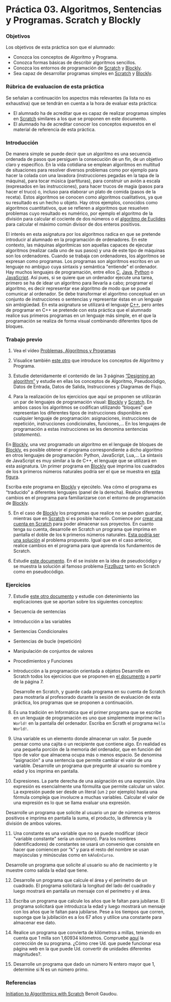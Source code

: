 # Práctica 03. Algoritmos, Sentencias y Programas. Scratch y Blockly

### Objetivos

Los objetivos de esta práctica son que el alumnado:

* Conozca los conceptos de Algoritmo y Programa.
* Conozca formas básicas de describir algoritmos sencillos.
* Conozca los entornos de programación de [Scratch](https://scratch.mit.edu/) y [Blockly](https://developers.google.com/blockly).
* Sea capaz de desarrollar programas simples en [Scratch](https://scratch.mit.edu/) y [Blockly](https://developers.google.com/blockly).

### Rúbrica de evaluacion de esta práctica

Se señalan a continuación los aspectos más relevantes (la lista no es exhaustiva) que se tendrán en cuenta a la hora de evaluar esta práctica:
* El alumnado ha de acreditar que es capaz de realizar programas simples en [Scratch](https://scratch.mit.edu/) similares a los que se proponen en este documento.
* El alumnado ha de acreditar conocer los conceptos expuestos en el material de referencia de esta práctica.

### Introducción

De manera simple se puede decir que un algoritmo es una secuencia ordenada de pasos que persiguen la consecución de un fin, de un objetivo claro y especifico. En la vida cotidiana se emplean algoritmos en multitud de situaciones para resolver diversos problemas como por ejemplo para hacer la colada con una lavadora (instrucciones pegadas en la tapa de la máquina), para tocar música (partituras), para construir un avión a escala (expresados en las instrucciones), para hacer trucos de magia (pasos para hacer el truco) o, incluso para elaborar un plato de comida (pasos de la receta). Estos algoritmos se conocen como algoritmos cualitativos, ya que su resultado es un hecho u objeto. Hay otros ejemplos, conocidos como algoritmos cuantitativos, que se refieren a algoritmos que resuelven problemas cuyo resultado es numérico, por ejemplo el algoritmo de la división para calcular el cociente de dos números o el [algoritmo de Euclides](https://es.wikipedia.org/wiki/Algoritmo_de_Euclides) para calcular el máximo común divisor de dos enteros positivos.

El interés en esta asignatura por los algoritmos radica en que se pretende introducir al alumnado en la programación de ordenadores. En este contexto, las máquinas algorítmicas son aquellas capaces de ejecutar algoritmos (realizar cada uno de sus pasos) y una de este tipo de máquinas son los ordenadores. Cuando se trabaja con ordenadores, los algoritmos se expresan como programas. Los programas son algoritmos escritos en un lenguaje no ambiguo cuya sintaxis y semántica "entiende" el ordenador. Hay muchos lenguajes de programación, entre ellos [C](https://en.wikipedia.org/wiki/C_(programming_language)), [Java](https://en.wikipedia.org/wiki/Java_(programming_language)), [Python](https://en.wikipedia.org/wiki/Python_(programming_language)) o [JavaScript](https://en.wikipedia.org/wiki/JavaScript).  Así pues, si se quiere que un ordenador ejecute una tarea, primero se ha de idear un algoritmo para llevarla a cabo; programar el algoritmo, es decir representar ese algoritmo de modo que se pueda comunicar al ordenador. Se debe transformar el algoritmo conceptual en un conjunto de instrucciones o sentencias y representar éstas en un lenguaje sin ambigüedad. En esta asignatura se utilizará el lenguaje [C++](https://en.wikipedia.org/wiki/C%2B%2B), pero antes de programar en C++ se pretende con esta práctica que el alumnado realice sus primeros programas en un lenguaje más simple, en el que la programación se realiza de forma visual combinando diferentes tipos de bloques.

### Trabajo previo

1. Vea el vídeo [Problemas, Algoritmos y
Programas](https://media.upv.es/#/portal/video/a8d70173-71c5-884e-8308-f72541d8d7c8)

2. Visualice también [este otro](http://www.upv.es/visor/media/26c336b0-19d1-2648-be94-f0d72d9af755/c) que
introduce los conceptos de Algoritmo y Programa.

3. Estudie detenidamente el contenido de las 3 páginas [“Designing an algorithm”](https://www.bbc.co.uk/bitesize/guides/z3bq7ty/revision/1)
y estudie en ellas los conceptos de Algoritmo, Pseudocódigo, Datos de Entrada, Datos de Salida, Instrucciones y Diagramas de Flujo.

4. Para la realización de los ejercicios que aquí se proponen se utilizarán un par de lenguajes de programación visual: [Blockly](https://developers.google.com/blockly) y [Scratch](https://scratch.mit.edu/). En ambos casos los algoritmos se codifican utilizando “bloques” que representan los diferentes tipos de instrucciones disponibles en cualquier lenguaje de programación: asignaciones, instrucciones de repetición, instrucciones condicionales, funciones,... En los lenguajes de programación a estas instrucciones se les denomina sentencias (*statements*).

  En [Blockly](https://developers.google.com/blockly), una vez programado un algoritmo en el lenguaje de bloques de [Blockly](https://developers.google.com/blockly), es posible obtener el programa correspondiente a dicho algoritmo en otros lenguajes de programación: Python, JavaScript, Lua,... La sintaxis de JavaScript es muy similar a la de C++, el lenguaje que se utilizará en esta asignatura. Un primer programa en [Blockly](https://developers.google.com/blockly) que imprima los cuadrados de los `N` primeros números naturales podría ser el que se muestra en [esta figura](https://github.com/ULL-ESIT-IB-2021-2022/ib-2021-2022-scratch-and-blockly/blob/main/blockly1.png).

  Escriba este programa en [Blockly](https://developers.google.com/blockly) y ejecútelo. Vea cómo el programa es “traducido” a diferentes lenguajes (panel de la derecha). Realice diferentes cambios en el programa para familiarizarse con el entorno de programación de [Blockly](https://developers.google.com/blockly).

5. En el caso de [Blockly](https://developers.google.com/blockly) los programas que realice no se pueden guardar, mientras que en [Scratch](https://scratch.mit.edu/) sí es posible hacerlo. Comience por [crear una cuenta en Scratch](https://scratch.mit.edu/join) para poder almacenar sus proyectos. En cuanto tenga su cuenta, desarrolle en Scratch un programa que imprima en pantalla el doble de los `N` primeros números naturales. [Esta podría ser una solución](https://scratch.mit.edu/projects/406186813/editor/) al problema propuesto. Igual que en el caso anterior, realice cambios en el programa para que aprenda los fundamentos de Scratch.

6. Estudie [este documento](https://www.futurelearn.com/courses/block-to-text-based-programming/0/steps/39492). En él se insiste en la idea de pseudocódigo y se muestra la solución al famoso problema [FizzBuzz](https://en.wikipedia.org/wiki/Fizz_buzz) tanto en Scratch como en pseudocódigo.

### Ejercicios 

7. Estudie [este otro documento](http://www.agropolis.org/miss-abms/initiationto-algorithmics-with-scratch.pdf) y estudie con detenimiento las explicaciones que se aportan sobre los siguientes conceptos:
* Secuencia de sentencias
* Introducción a las variables
* Sentencias Condicionales
* Sentencias de bucle (repetición)
* Manipulación de conjuntos de valores
* Procedimientos y Funciones 
* Introducción a la programación orientada a objetos
  Desarrolle en Scratch todos los ejercicios que se proponen en [el documento](http://www.agropolis.org/miss-abms/initiationto-algorithmics-with-scratch.pdf) a partir de la página 7.

  Desarrolle en Scratch, y guarde cada programa en su cuenta de Scratch para mostrarla al profesorado durante la sesión de evaluación de esta práctica, los programas que se proponen a continuación.

8. Es una tradición en Informática que el primer programa que se escribe en un lenguaje de programación es uno que simplemente imprime `Hello World!` en la pantalla del ordenador. Escriba en Scrath el programa `Hello World!`.

9. Una variable es un elemento donde almacenar un valor. Se puede pensar como una cajita o un recipiente que contiene algo. En realidad es una pequeña porción de la memoria del ordenador, que en función del tipo de valor que almacena ocupa más o menos espacio. Se denomina "asignación" a una sentencia que permite cambiar el valor de una variable. Desarrolle un programa que pregunte al usuario su nombre y edad y los imprima en pantalla.

10. Expresiones. La parte derecha de una asignación es una expresión. Una expresión es esencialmente una fórmulita que permite calcular un valor. 
La expresión puede ser desde un literal (un `2` por ejemplo) hasta una fórmula compleja que involucre a muchas variables. Calcular el valor de una expresión es lo que se llama evaluar una expresión.

  Desarrolle un programa que solicite al usuario un par de números enteros positivos e imprima en pantalla la suma, el producto, la diferencia y la división de ambos valores.

11. Una constante es una variable que no se puede modificar (decir "variable constante" sería un oxímoron). 
Para los nombres (identificadores) de constantes se usará un convenio que consiste en hacer que comiencen por “k” 
y para el resto del nombre se usan mayúsculas y minúsculas como en `kAñoEnCurso`.

  Desarrolle un programa que solicite al usuario su año de nacimiento y le muestre como salida la edad que tiene.

12. Desarrolle un programa que calcule el área y el perímetro de un cuadrado. El programa solicitará la longitud del lado del cuadrado y luego mostrará en pantalla un mensaje con el perímetro y el área.

13. Escriba un programa que calcule los años que le faltan para jubilarse. El programa solicitará que introduzca la edad y luego mostrará un mensaje con los años que le faltan para jubilarse. Pese a los tiempos que corren, suponga que la jubilación es a los 67 años y utilice una constante para
almacenar ese dato.

14. Realice un programa que convierta de kilómetros a millas, teniendo en cuenta que 1 milla son 1,60934 kilómetros. Compruebe [aquí](https://www.metric-conversions.org/es/longitud/millas-a-kilometros.htm) la corrección de su programa. ¿Cómo cree Ud. que puede funcionar esa página web en la que puede Ud. convertir de unidades diferentes magnitudes?.

15. Desarrolle un programa que dado un número N entero mayor que 1, determine si N es un número primo.

### Referencias

[Initiation to Algorithmics with Scratch](https://drive.google.com/file/d/1DIU-bqgAurT-F9Ltnlam9QYWaZVeLlRJ/view?usp=sharing) Benoit Gaudou.